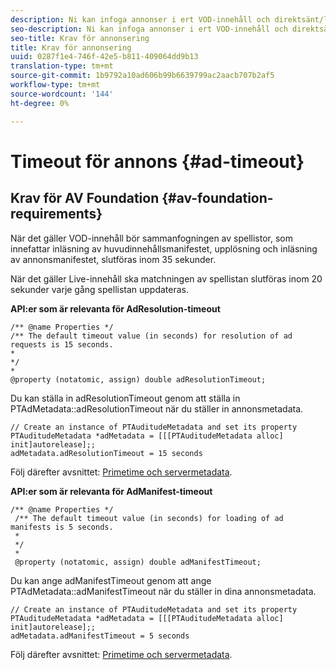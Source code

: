 ```yaml
---
description: Ni kan infoga annonser i ert VOD-innehåll och direktsänt/linjärt innehåll med hjälp av Adobe Primetime annonsbeslutsgränssnitt.
seo-description: Ni kan infoga annonser i ert VOD-innehåll och direktsänt/linjärt innehåll med hjälp av Adobe Primetime annonsbeslutsgränssnitt.
seo-title: Krav för annonsering
title: Krav för annonsering
uuid: 0287f1e4-746f-42e5-b811-409064dd9b13
translation-type: tm+mt
source-git-commit: 1b9792a10ad606b99b6639799ac2aacb707b2af5
workflow-type: tm+mt
source-wordcount: '144'
ht-degree: 0%

---
```



# Timeout för annons {#ad-timeout}

## Krav för AV Foundation {#av-foundation-requirements}

När det gäller VOD-innehåll bör sammanfogningen av spellistor, som innefattar inläsning av huvudinnehållsmanifestet, upplösning och inläsning av annonsmanifestet, slutföras inom 35 sekunder.

När det gäller Live-innehåll ska matchningen av spellistan slutföras inom 20 sekunder varje gång spellistan uppdateras.

**API:er som är relevanta för AdResolution-timeout**

```
/** @name Properties */
/** The default timeout value (in seconds) for resolution of ad requests is 15 seconds.
*
*/
*
@property (notatomic, assign) double adResolutionTimeout;
```

Du kan ställa in adResolutionTimeout genom att ställa in PTAdMetadata::adResolutionTimeout när du ställer in annonsmetadata.

```
// Create an instance of PTAuditudeMetadata and set its property
PTAuditudeMetadata *adMetadata = [[[PTAuditudeMetadata alloc] init]autorelease];;
adMetadata.adResolutionTimeout = 15 seconds
```

Följ därefter avsnittet: [Primetime och servermetadata](../..//tvsdk-3x-ios-prog/ios-3x-advertising/ios-3x-primetime-ad-serving-metadata/ios-3x-primetime-ad-serving-metadata.md).

**API:er som är relevanta för AdManifest-timeout**

```
/** @name Properties */
 /** The default timeout value (in seconds) for loading of ad manifests is 5 seconds.
 *
 */
 *
 @property (notatomic, assign) double adManifestTimeout; 
```

Du kan ange adManifestTimeout genom att ange PTAdMetadata::adManifestTimeout när du ställer in dina annonsmetadata.


```
// Create an instance of PTAuditudeMetadata and set its property
PTAuditudeMetadata *adMetadata = [[[PTAuditudeMetadata alloc] init]autorelease];;
adMetadata.adManifestTimeout = 5 seconds
```

Följ därefter avsnittet: [Primetime och servermetadata](../..//tvsdk-3x-ios-prog/ios-3x-advertising/ios-3x-primetime-ad-serving-metadata/ios-3x-primetime-ad-serving-metadata.md).
